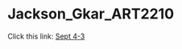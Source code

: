 # Jackson_Gkar_ART2210
Click this link: [Sept 4-3](https://gmanski504.github.io/Jackson_Gkar_ART2210/2-Jackson_Gkar_ART2210_Sep4_Fall2019/JackSept4-2019-3/JackSept42019-3.html)

